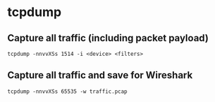# tcpdump

## Capture all traffic (including packet payload)

```
tcpdump -nnvvXSs 1514 -i <device> <filters>
```

## Capture all traffic and save for Wireshark

```
tcpdump -nnvvXSs 65535 -w traffic.pcap
```
